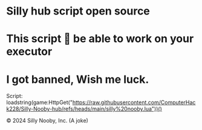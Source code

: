 # Silly hub script open source
# This script 💯 be able to work on your executor
# I got banned, Wish me luck. 
Script:
loadstring(game:HttpGet("https://raw.githubusercontent.com/ComputerHack228/Silly-Nooby-hub/refs/heads/main/silly%20nooby.lua"))()


© 2024 Silly Nooby, Inc. (A joke)
